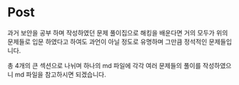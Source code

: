 # Post

과거 보안을 공부 하며 작성하였던 문제 풀이집으로 해킹을 배운다면 거의 모두가 위의 문제들로 입문 하였다고 하여도 과언이 아닐 정도로 유명하며 그만큼
정석적인 문제들입니다.

총 4개의 큰 섹션으로 나뉘며 하나의 md 파일에 각각 여러 문제들의 풀이를 작성하였으니 md 파일을 참고하시면 되겠습니다. 
